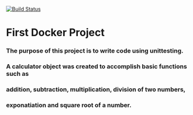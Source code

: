 [![Build Status](https://travis-ci.com/mkm99/firstDockerProject.svg?branch=master)](https://travis-ci.com/mkm99/firstDockerProject)


# First Docker Project

### The purpose of this project is to write code using unittesting.
### A calculator object was created to accomplish basic functions such as 
### addition, subtraction, multiplication, division of two numbers,
### exponatiation and square root of a number.

